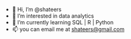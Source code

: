 - 👋 Hi, I’m @shateers
- 👀 I’m interested in data analytics 
- 🌱 I’m currently learning SQL | R | Python 
- 📫 you can email me at shateers@gmail.com
<!---
shateers/shateers is a ✨ special ✨ repository because its `README.md` (this file) appears on your GitHub profile.
You can click the Preview link to take a look at your changes.
--->
